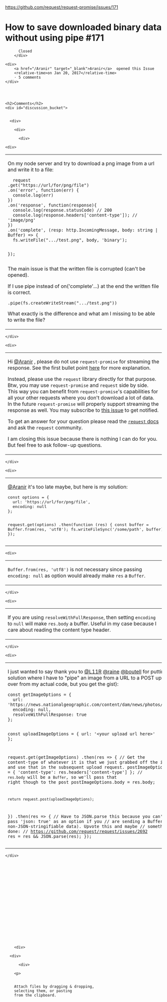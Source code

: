<a href="https://github.com/request/request-promise/issues/171">https://github.com/request/request-promise/issues/171</a><div id="articleHeader"><h1>              How to save downloaded binary data without using pipe            #171    </h1></div>


  <div>
    <div>
        <div>
          
          Closed
        </div>
    
    <div>
        <a href="/Aranir" target="_blank">Aranir</a>  opened this Issue
        <relative-time>on Jan 20, 2017</relative-time>
        · 5 comments
    </div>
  



    <h2>Comments</h2>
    <div id="discussion_bucket">
      

      <div>

        <div>

          <div>
            





            
  <div id="issue-201940132">

    



    <div>
      
<table>
  <tbody>
    <tr>
      <td>
          <p>On my node server and try to download a png image from a url and write it to a file:</p>
<pre><code>  request
.get("https://url/for/png/file")
.on('error', function(err) {
  console.log(err)
})
.on('response', function(response){
  console.log(response.statusCode) // 200
  console.log(response.headers['content-type']); // 'image/png'
})
.on('complete', (resp: http.IncomingMessage, body: string | Buffer) =&gt; {
  fs.writeFile(".../test.png", body, 'binary');

});
</code></pre>
<p>The main issue is that the written file is corrupted (can't be opened).</p>
<p>If I use pipe instead of on('complete'...) at the end the written file is correct.</p>
<pre><code>.pipe(fs.createWriteStream(".../test.png"))
</code></pre>
<p>What exactly is the difference and what am I missing to be able to write the file?</p>
      </td>
    </tr>
  </tbody>
</table>


        



    </div>

  

          

          

  
  


  
<div>
    
<div>
  





  
  <div id="issuecomment-273873128">

    



    <div>
      
<table>
  <tbody>
    <tr>
      <td>
          <p>Hi <a href="https://github.com/aranir" target="_blank">@Aranir</a> , please do not use <code>request-promise</code> for streaming the response. See the first bullet point <a href="https://github.com/request/request-promise#api-in-detail" target="_blank">here</a> for more explanation.</p>
<p>Instead, please use the <code>request</code> library directly for that purpose. Btw, you may use <code>request-promise</code> and <code>request</code> side by side. This way you can benefit from <code>request-promise</code>'s capabilities for all your other requests where you don't download a lot of data. In the future <code>request-promise</code> will properly support streaming the response as well. You may subscribe to <a href="https://github.com/request/request-promise/issues/90" target="_blank">this issue</a> to get notified.</p>
<p>To get an answer for your question please read the <a href="https://github.com/request/request#streaming" target="_blank"><code>request</code> docs</a> and ask the <code>request</code> community.</p>
<p>I am closing this issue because there is nothing I can do for you. But feel free to ask follow-up questions.</p>
      </td>
    </tr>
  </tbody>
</table>


        



    </div>

  





  


  
<div>
    
<div>
  





  
  <div id="issuecomment-301526309">

    



    <div>
      
<table>
  <tbody>
    <tr>
      <td>
          <p><a href="https://github.com/aranir" target="_blank">@Aranir</a> it's too late maybe, but here is my solution:</p>
<div><pre>const options = {
  url: 'https://url/for/png/file',
  encoding: null
};

request.get(options)
  .then(function (res) {
    const buffer = Buffer.from(res, 'utf8');
    fs.writeFileSync('/some/path', buffer);
  });</pre></div>
      </td>
    </tr>
  </tbody>
</table>


        



    

  





  
<div>
    
<div>
  





  
  <div id="issuecomment-354030234">

    



    <div>
      
<table>
  <tbody>
    <tr>
      <td>
          
<p><code>Buffer.from(res, 'utf8')</code> is not necessary since passing <code>encoding: null</code> as option would already make <code>res</code> a <code>Buffer</code>.</p>
      </td>
    </tr>
  </tbody>
</table>


        



    </div>

  





  
<div>
    
<div>
  





  
  <div id="issuecomment-358389703">

    



    <div>
      
<table>
  <tbody>
    <tr>
      <td>
          <p>If you are using <code>resolveWithFullResponse</code>, then setting <code>encoding</code> to <code>null</code> will make <code>res.body</code> a buffer. Useful in my case because I care about reading the content type header.</p>
      </td>
    </tr>
  </tbody>
</table>


        



    </div>

  





  
<div>
    
<div>
  





  
  <div id="issuecomment-358857483">

    



    <div>
      
<table>
  <tbody>
    <tr>
      <td>
          <p>I just wanted to say thank you to <a href="https://github.com/l11r" target="_blank">@L11R</a> <a href="https://github.com/raine" target="_blank">@raine</a> <a href="https://github.com/boutell" target="_blank">@boutell</a> for putting this all up here. Helped me come up with a clean looking solution where I have to "pipe" an image from a URL to a POST upload endpoint. Here's pseudo (not tested since I had to port it over from my actual code, but you get the gist):</p>
<pre><code>const getImageOptions = {
  url: 'https://news.nationalgeographic.com/content/dam/news/photos/000/755/75552.ngsversion.1422285553360.adapt.1900.1.jpg',
  encoding: null,
  resolveWithFullResponse: true
};

const uploadImageOptions = {
  url: '&lt;your upload url here&gt;'
};

request.get(getImageOptions)
  .then(res =&gt; {
    // Get the content-type of whatever it is that we just grabbed off the interwebs
    // and use that in the subsequent upload request.
    postImageOptions.headers = { 'content-type': res.headers['content-type'] };
    // `res.body` will be a `Buffer`, so we'll pass that right though to the post
    postImageOptions.body = res.body;

    return request.post(uploadImageOptions);
  })
  .then(res =&gt; {
    // Have to JSON.parse this because you can't pass 'json: true' as an option if you
    // are sending a Buffer (or non-JSON-stringifiable data). Upvote this and maybe
    // something can be done:
    // https://github.com/request/request/issues/2692
    res = res && JSON.parse(res);
  });
</code></pre>
      </td>
    </tr>
  </tbody>
</table>


        



    </div>

  















        


        <div>
              
<div>
  

    
      



      <div>
        
          <div>
  


  
  <div>

    

    

        <p>
    
    
        Attach files by dragging & dropping,
        selecting them, or pasting
        from the clipboard.
    
    
    
    
    
    
    
    
    
  </p>


    
  </div>

  

  


  


          
      




        
      

    
    
  